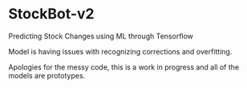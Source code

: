# StockBot-v2
 Predicting Stock Changes using ML through Tensorflow

Model is having issues with recognizing corrections and overfitting.

Apologies for the messy code, this is a work in progress and all of the models are prototypes.
